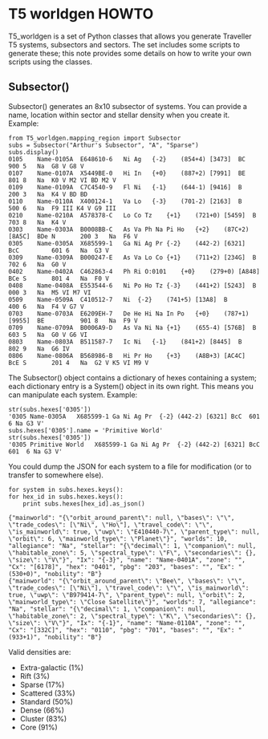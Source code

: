 # T5 worldgen HOWTO

T5_worldgen is a set of Python classes that allows you generate Traveller T5 systems, subsectors and sectors. The set includes some scripts to generate these; this note provides some details on how to write your own scripts using the classes.

## Subsector()

Subsector() generates an 8x10 subsector of systems. You can provide a name, location within sector and stellar density when you create it. Example:

```
from T5_worldgen.mapping_region import Subsector
subs = Subsector("Arthur's Subsector", "A", "Sparse")
subs.display()
0105	Name-0105A	E648610-6	Ni Ag	{-2}	(854+4)	[3473]	BC			900	5	Na	G8 V G8 V
0107	Name-0107A	X5449BE-0	Hi In	{+0}	(887+2)	[7991]	BE			801	8	Na	K0 V M2 VI BD M2 V
0109	Name-0109A	C7C4540-9	Fl Ni	{-1}	(644-1)	[9416]	B			200	3	Na	K4 V BD BD
0110	Name-0110A	X400124-1	Va Lo	{-3}	(701-2)	[2163]	B			500	6	Na	F9 III K4 V G9 III
0210	Name-0210A	A578378-C	Lo Co Tz	{+1}	(721+0)	[5459]	B			703	8	Na	K4 V
0303	Name-0303A	B0008BB-C	As Va Ph Na Pi Ho	{+2}	(87C+2)	[8A5C]	BDe	N		200	3	Na	F6 V
0305	Name-0305A	X685599-1	Ga Ni Ag Pr	{-2}	(442-2)	[6321]	BcC			601	6	Na	G3 V
0309	Name-0309A	B000247-E	As Va Lo Co	{+1}	(711+2)	[234G]	B			702	6	Na	G0 V
0402	Name-0402A	C462863-4	Ph Ri O:0101	{+0}	(279+0)	[A848]	BCe	S		801	4	Na	F0 V
0408	Name-0408A	E553544-6	Ni Po Ho Tz	{-3}	(441+2)	[5243]	B			000	3	Na	M5 VI M7 VI
0509	Name-0509A	C410512-7	Ni	{-2}	(741+5)	[13A8]	B			400	6	Na	F4 V G7 V
0703	Name-0703A	E6209EH-7	De He Hi Na In Po	{+0}	(787+1)	[9955]	BE			901	8	Na	F9 V
0709	Name-0709A	B0006A9-D	As Va Ni Na	{+1}	(655-4)	[576B]	B			603	5	Na	G0 V G6 VI
0803	Name-0803A	B511587-7	Ic Ni	{-1}	(841+2)	[8445]	B			802	9	Na	G6 IV
0806	Name-0806A	B568986-B	Hi Pr Ho	{+3}	(A8B+3)	[AC4C]	BcE	S		201	4	Na	G2 V K5 VI M9 V
```

The Subsector() object contains a dictionary of hexes containing a system; each dictionary entry is a System() object in its own right. 
This means you can manipulate each system. Example:

```
str(subs.hexes['0305'])
'0305 Name-0305A   X685599-1 Ga Ni Ag Pr  {-2} (442-2) [6321] BcC  601  6 Na G3 V'
subs.hexes['0305'].name = 'Primitive World'
str(subs.hexes['0305'])
'0305 Primitive World   X685599-1 Ga Ni Ag Pr  {-2} (442-2) [6321] BcC  601  6 Na G3 V'
```

You could dump the JSON for each system to a file for modification (or to transfer to somewhere else).

```
for system in subs.hexes.keys():
for hex_id in subs.hexes.keys():
    print subs.hexes[hex_id].as_json()

{"mainworld": "{\"orbit_around_parent\": null, \"bases\": \"\", \"trade_codes\": [\"Ni\", \"Ho\"], \"travel_code\": \"\", \"is_mainworld\": true, \"uwp\": \"E410440-7\", \"parent_type\": null, \"orbit\": 6, \"mainworld_type\": \"Planet\"}", "worlds": 10, "allegiance": "Na", "stellar": "{\"decimal\": 1, \"companion\": null, \"habitable_zone\": 5, \"spectral_type\": \"F\", \"secondaries\": {}, \"size\": \"V\"}", "Ix": "{-3}", "name": "Name-0401A", "zone": "", "Cx": "[6178]", "hex": "0401", "pbg": "203", "bases": "", "Ex": "(530+0)", "nobility": "B"}
{"mainworld": "{\"orbit_around_parent\": \"Bee\", \"bases\": \"\", \"trade_codes\": [\"Ni\"], \"travel_code\": \"\", \"is_mainworld\": true, \"uwp\": \"B979414-7\", \"parent_type\": null, \"orbit\": 2, \"mainworld_type\": \"Close Satellite\"}", "worlds": 7, "allegiance": "Na", "stellar": "{\"decimal\": 1, \"companion\": null, \"habitable_zone\": 2, \"spectral_type\": \"K\", \"secondaries\": {}, \"size\": \"V\"}", "Ix": "{-1}", "name": "Name-0110A", "zone": "", "Cx": "[332C]", "hex": "0110", "pbg": "701", "bases": "", "Ex": "(933+1)", "nobility": "B"}
```

Valid densities are:

- Extra-galactic (1%)
- Rift (3%)
- Sparse (17%)
- Scattered (33%)
- Standard (50%)
- Dense (66%)
- Cluster (83%)
- Core (91%)





